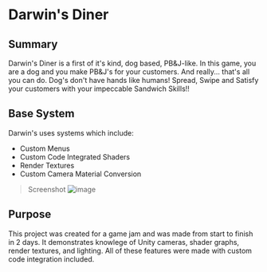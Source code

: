 # Darwin's Diner

## Summary

Darwin's Diner is a first of it's kind, dog based, PB&J-like. In this game, you are a dog and you make PB&J's for your customers. And really... that's all you can do. Dog's don't have hands like humans!
Spread, Swipe and Satisfy your customers with your impeccable Sandwich Skills!!

## Base System

Darwin's uses systems which include:

- Custom Menus
- Custom Code Integrated Shaders
- Render Textures
- Custom Camera Material Conversion

> Screenshot
![image](https://i.imgur.com/HeGwc5h.png](https://i.imgur.com/0M8dQVL.png)]](https://i.imgur.com/0M8dQVL.png))


## Purpose

This project was created for a game jam and was made from start to finish in 2 days. It demonstrates knowlege of Unity cameras, shader graphs, render textures, and lighting. All of these features were made with custom code integration included.

